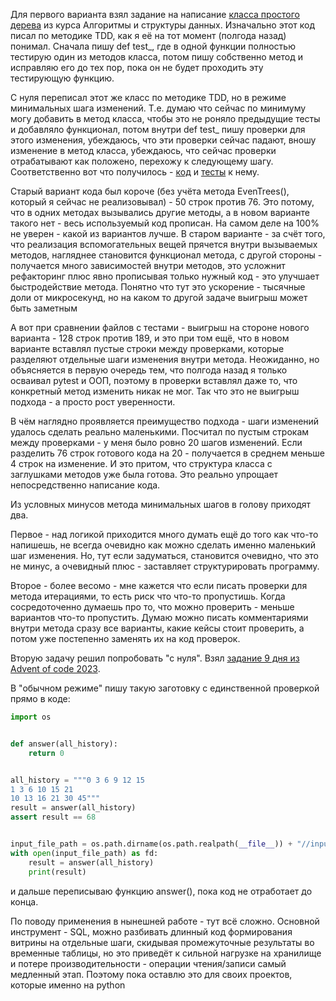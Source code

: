 Для первого варианта взял задание на написание [класса простого дерева](https://github.com/sergushenkov/algorithms-and-data-structures/blob/main/simple_tree.py) из курса Алгоритмы и структуры данных. Изначально этот код писал по методике TDD, как я её на тот момент (полгода назад) понимал. Сначала пишу def test_, где в одной функции полностью тестирую один из методов класса, потом пишу собственно метод и исправляю его до тех пор, пока он не будет проходить эту тестирующую функцию.

С нуля переписал этот же класс по методике TDD, но в режиме минимальных шага изменений. Т.е. думаю что сейчас по минимуму могу добавить в метод класса, чтобы это не роняло предыдущие тесты и добавляло функционал, потом внутри def test_ пишу проверки для этого изменения, убеждаюсь, что эти проверки сейчас падают, вношу изменение в метод класса, убеждаюсь, что сейчас проверки отрабатывают как положено, перехожу к следующему шагу. Соответственно вот что получилось - [код](https://github.com/sergushenkov/algorithms-and-data-structures/blob/main/simple_tree_1.py) и [тесты](https://github.com/sergushenkov/algorithms-and-data-structures/blob/main/tests/test_simple_tree_1.py) к нему.

Старый вариант кода был короче (без учёта метода EvenTrees(), который я сейчас не реализовывал) - 50 строк против 76. Это потому, что в одних методах вызывались другие методы, а в новом варианте такого нет - весь используемый код прописан. На самом деле на 100% не уверен - какой из вариантов лучше. В старом варианте - за счёт того, что реализация вспомогательных вещей прячется внутри вызываемых методов, нагляднее становится функционал метода, с другой стороны - получается много зависимостей внутри методов, это усложнит рефакторинг плюс явно прописывая только нужный код - это улучшает быстродействие метода. Понятно что тут это ускорение - тысячные доли от микросекунд, но на каком то другой задаче выигрыш может быть заметным

А вот при сравнении файлов с тестами - выигрыш на стороне нового варианта - 128 строк против 189, и это при том ещё, что в новом варианте вставлял пустые строки между проверками, которые разделяют отдельные шаги изменения внутри метода. Неожиданно, но объясняется в первую очередь тем, что полгода назад я только осваивал pytest и ООП, поэтому в проверки вставлял даже то, что конкретный метод изменить никак не мог. Так что это не выигрыш подхода - а просто рост уверенности.

В чём наглядно проявляется преимущество подхода - шаги изменений удалось сделать реально маленькими. Посчитал по пустым строкам между проверками - у меня было ровно 20 шагов изменений. Если разделить 76 строк готового кода на 20 - получается в среднем меньше 4 строк на изменение. И это притом, что структура класса с заглушками методов уже была готова. Это реально упрощает непосредственно написание кода. 

Из условных минусов метода минимальных шагов в голову приходят два. 

Первое - над логикой приходится много думать ещё до того как что-то напишешь, не всегда очевидно как можно сделать именно маленький шаг изменения. Но, тут если задуматься, становится очевидно, что это не минус, а очевидный плюс - заставляет структурировать программу. 

Второе - более весомо - мне кажется что если писать проверки для метода итерациями, то есть риск что что-то пропустишь. Когда сосредоточенно думаешь про то, что можно проверить - меньше вариантов что-то пропустить. Думаю можно писать комментариями внутри метода сразу все варианты, какие кейсы стоит проверить, а потом уже постепенно заменять их на код проверок.

Вторую задачу решил попробовать "с нуля". Взял [задание 9 дня из Advent of code 2023](https://adventofcode.com/2023/day/9).

В "обычном режиме" пишу такую заготовку с единственной проверкой прямо в коде:

```python
import os


def answer(all_history):
    return 0


all_history = """0 3 6 9 12 15
1 3 6 10 15 21
10 13 16 21 30 45"""
result = answer(all_history)
assert result == 68


input_file_path = os.path.dirname(os.path.realpath(__file__)) + "//input.txt"
with open(input_file_path) as fd:
    result = answer(all_history)
    print(result)
```

и дальше переписываю функцию answer(), пока код не отработает до конца.

По поводу применения в нынешней работе - тут всё сложно. Основной инструмент - SQL, можно разбивать длинный код  формирования витрины на отдельные шаги, скидывая промежуточные результаты во временные таблицы, но это приведёт к сильной нагрузке на хранилище и потере производительности - операции чтения/записи самый медленный этап. Поэтому пока оставлю это для своих проектов, которые именно на python
